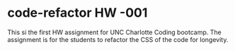 # code-refactor HW -001

This si the first HW assignment for UNC Charlotte Coding bootcamp.
The assignment is for the students to refactor the CSS of the code for longevity.

